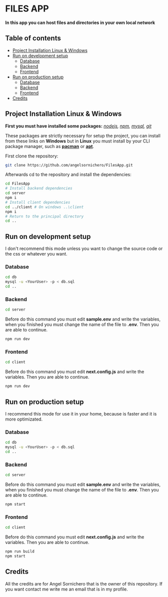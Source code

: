 # FILES APP

**In this app you can host files and directories in your own local network** 
## Table of contents
* [Project Installation Linux & Windows](#project-installation-linux--windows)
* [Run on development setup](##run-on-development--setup)
	* [Database](#database)
	* [Backend](#backend)
	* [Frontend](#frontend)
* [Run on production setup](#run-on-production-setup)
	* [Database](#database-1)
	* [Backend](#backend-1)
	* [Frontend](#frontend-1)
* [Credits](#credits)

## Project Installation Linux & Windows
**First you must have installed some packages:**  *[nodejs](https://nodejs.org/es/), [npm](https://www.npmjs.com/), [mysql](https://www.mysql.com/downloads/), [git](https://git-scm.com/)*

These packages are strictly necessary for setup the project, you can install from these links on **Windows** but in **Linux** you must install by your CLI  package manager, such as **[pacman](https://wiki.archlinux.org/title/pacman)**  or  **[apt](https://es.wikipedia.org/wiki/Advanced_Packaging_Tool)**.


First clone the repository:  
```bash 
git clone https://github.com/angelsornichero/FilesApp.git
```

Afterwards cd to the repository and install the dependencies:
```bash 
cd FilesApp
# Install backend dependencies
cd server
npm i
# Install client dependencies
cd ../client # On windows ..\client
npm i
# Return to the principal directory
cd .. 
```
##  Run on development  setup
I don't recommend this mode unless you want to change the source code or the css or whatever you want.
### Database
```bash 
cd db
mysql -u <YourUser> -p < db.sql
cd ..
```
### Backend
```bash 
cd server
```
Before do this command you must edit **sample.env** and write the variables, when you finished you must change the name of the file to **.env**. Then you are able to continue.

``` bash
npm run dev
```
### Frontend
```bash 
cd client
```
Before do this command you must edit **next.config.js** and write the variables. Then you are able to continue.
``` bash
npm run dev
```
## Run on production setup
I recommend this mode for use it in your home, because is faster and it is more optimizated.
### Database
```bash 
cd db
mysql -u <YourUser> -p < db.sql
cd ..
```
### Backend
```bash 
cd server
```
Before do this command you must edit **sample.env** and write the variables, when you finished you must change the name of the file to **.env**. Then you are able to continue.

``` bash
npm start
```
### Frontend
```bash 
cd client
```
Before do this command you must edit **next.config.js** and write the variables. Then you are able to continue.
``` bash
npm run build
npm start
```
## Credits
All the credits are for Angel Sornichero that is the owner of this repository. If you want contact me write me an email that is in my profile.
